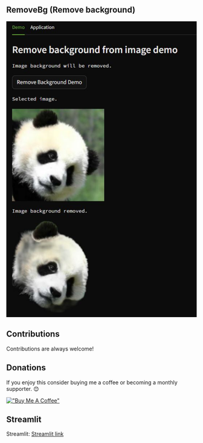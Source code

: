 ## RemoveBg (Remove background)

![Alt Text](https://raw.githubusercontent.com/webdevserv/portfolio_idoia/master/screens/removebackground.jpg)

## Contributions
 
Contributions are always welcome!  

## Donations

If you enjoy this consider buying me a coffee or becoming a monthly supporter. 😊

[!["Buy Me A Coffee"](https://www.buymeacoffee.com/assets/img/custom_images/orange_img.png)](https://www.buymeacoffee.com/Artgen)

## Streamlit

Streamlit: <a href='https://webdevserv-portfolio-idoia-icodeidoia-portfolio-9kblei.streamlit.app/' target='_blank'>Streamlit link</a>


